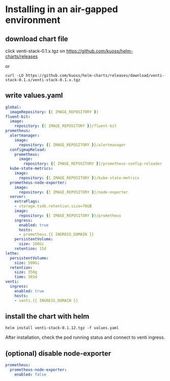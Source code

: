 # Installing in an air-gapped environment

## download chart file

click venti-stack-0.1.x.tgz on https://github.com/kuoss/helm-charts/releases

or

```
curl -LO https://github.com/kuoss/helm-charts/releases/download/venti-stack-0.1.x/venti-stack-0.1.x.tgz
```

## write values.yaml

```yaml
global:
  imageRepository: {{ IMAGE_REPOSITORY }}
fluent-bit:
  image:
    repository: {{ IMAGE_REPOSITORY }}/fluent-bit
prometheus:
  alertmanager:
    image:
      repository: {{ IMAGE_REPOSITORY }}/alertmanager
  configmapReload:
    prometheus:
      image:
        repository: {{ IMAGE_REPOSITORY }}/prometheus-config-reloader
  kube-state-metrics:
    image:
      repository: {{ IMAGE_REPOSITORY }}/kube-state-metrics
  prometheus-node-exporter:
    image:
      repository: {{ IMAGE_REPOSITORY }}/node-exporter
  server:
    extraFlags:
    - storage.tsdb.retention.size=70GB
    image:
      repository: {{ IMAGE_REPOSITORY }}/prometheus
    ingress:
      enabled: true
      hosts:
      - prometheus.{{ INGRESS_DOMAIN }}
    persistentVolume:
      size: 100Gi
    retention: 15d
lethe:
  persistentVolume:
    size: 500Gi
  retention:
    size: 350g
    time: 365d
venti:
  ingress:
    enabled: true
    hosts:
    - venti.{{ INGRESS_DOMAIN }}
```

## install the chart with helm

```
helm install venti-stack-0.1.12.tgz -f values.yaml
```

After installation, check the pod running status and connect to venti ingress.


## (optional) disable node-exporter
```yaml
prometheus:
  prometheus-node-exporter:
    enabled: false
```
